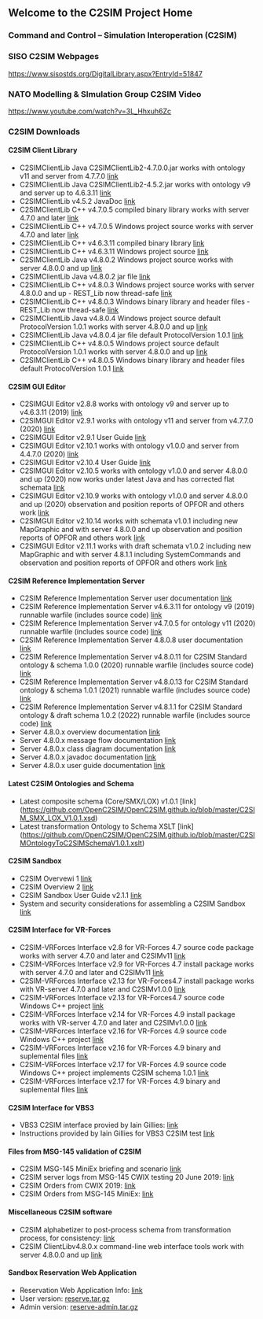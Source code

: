 ## Welcome to the C2SIM Project Home

### Command and Control – Simulation Interoperation (C2SIM)

### SISO C2SIM Webpages
https://www.sisostds.org/DigitalLibrary.aspx?EntryId=51847 

### NATO Modelling & SImulation Group C2SIM Video
https://www.youtube.com/watch?v=3L_Hhxuh6Zc

### C2SIM Downloads
#### C2SIM Client Library
- C2SIMClientLib Java C2SIMClientLib2-4.7.0.0.jar works with ontology v11 and server from 4.7.7.0 [link](https://github.com/OpenC2SIM/OpenC2SIM.github.io/blob/master/C2SIMClientLib2-4.7.0.0.jar)
- C2SIMClientLib Java C2SIMClientLib2-4.5.2.jar works with ontology v9 and server up to 4.6.3.11 [link](https://github.com/OpenC2SIM/OpenC2SIM.github.io/blob/master/C2SIMClientLib2-4.5.2.jar)
- C2SIMClientLib v4.5.2 JavaDoc [link](https://github.com/OpenC2SIM/OpenC2SIM.github.io/blob/master/BMLClientLib_JavaDoc.zip)
- C2SIMClientLib C++ v4.7.0.5 compiled binary library works with server 4.7.0 and later [link](https://github.com/OpenC2SIM/OpenC2SIM.github.io/blob/master/C%2B%2BC2SIMClientLibBinaryv4.7.0.5.zip)
- C2SIMClientLib C++ v4.7.0.5 Windows project source works with server 4.7.0 and later [link](https://github.com/OpenC2SIM/OpenC2SIM.github.io/blob/master/C%2B%2BC2SIMClientLibv4.7.0.5.zip)
- C2SIMClientLib C++ v4.6.3.11 compiled binary library [link](https://github.com/OpenC2SIM/OpenC2SIM.github.io/blob/master/C%2B%2BC2SIMClientLibBinaryv4.6.3.11.zip)
- C2SIMClientLib C++ v4.6.3.11 Windows project source [link](https://github.com/OpenC2SIM/OpenC2SIM.github.io/blob/master/C%2B%2BC2SIMClientLibv4.6.3.11.zip)
- C2SIMClientLib Java v4.8.0.2 Windows project source works with server 4.8.0.0 and up [link](https://github.com/OpenC2SIM/OpenC2SIM.github.io/blob/master/C2SIMClientLibv4.8.0.2.zip)
- C2SIMClientLib Java v4.8.0.2 jar file [link](https://github.com/OpenC2SIM/OpenC2SIM.github.io/blob/master/C2SIMClientLibv4.8.0.2binary.zip)
- C2SIMClientLib C++ v4.8.0.3 Windows project source works with server 4.8.0.0 and up - REST_Lib now thread-safe [link](https://github.com/OpenC2SIM/OpenC2SIM.github.io/blob/master/C%2B%2BC2SIMClientLibv4.8.0.3.zip)
- C2SIMClientLib C++ v4.8.0.3 Windows binary library and header files - REST_Lib now thread-safe [link](https://github.com/OpenC2SIM/OpenC2SIM.github.io/blob/master/C%2B%2BC2SIMClientLibBinaryv4.8.0.3.zip) 
- C2SIMClientLib Java v4.8.0.4 Windows project source default ProtocolVersion 1.0.1 works with server 4.8.0.0 and up [link](https://github.com/OpenC2SIM/OpenC2SIM.github.io/blob/master/C2SIMClientLibv4.8.0.4.zip)
- C2SIMClientLib Java v4.8.0.4 jar file default ProtocolVersion 1.0.1 [link](https://github.com/OpenC2SIM/OpenC2SIM.github.io/blob/master/C2SIMClientLibv4.8.0.4binary.zip)
- C2SIMClientLib C++ v4.8.0.5 Windows project source default ProtocolVersion 1.0.1 works with server 4.8.0.0 and up [link](https://github.com/OpenC2SIM/OpenC2SIM.github.io/blob/master/C%2B%2BC2SIMClientLibv4.8.0.5.zip)
- C2SIMClientLib C++ v4.8.0.5 Windows binary library and header files default ProtocolVersion 1.0.1 [link](https://github.com/OpenC2SIM/OpenC2SIM.github.io/blob/master/C%2B%2BC2SIMClientLibBinaryv4.8.0.5.zip) 

#### C2SIM GUI Editor
- C2SIMGUI Editor v2.8.8 works with ontology v9 and server up to v4.6.3.11 (2019) [link](https://github.com/OpenC2SIM/OpenC2SIM.github.io/blob/master/downloads/C2SIMGUIv2.8.8.zip)
- C2SIMGUI Editor v2.9.1 works with ontology v11 and server from v4.7.7.0 (2020) [link](https://github.com/OpenC2SIM/OpenC2SIM.github.io/blob/master/C2SIMGUIv2.9.1.zip)
- C2SIMGUI Editor v2.9.1 User Guide [link](https://github.com/OpenC2SIM/OpenC2SIM.github.io/blob/master/C2SIMGUI_User_Guide_v2.9.1.pdf)
- C2SIMGUI Editor v2.10.1 works with ontology v1.0.0 and server from 4.4.7.0 (2020) [link](https://github.com/OpenC2SIM/OpenC2SIM.github.io/blob/master/C2SIMGUIv2.10.1.zip)
- C2SIMGUI Editor v2.10.4 User Guide [link](https://github.com/OpenC2SIM/OpenC2SIM.github.io/blob/master/C2SIMGUI_User_Guide_v2.10.4.pdf)
- C2SIMGUI Editor v2.10.5 works with ontology v1.0.0 and server 4.8.0.0 and up (2020) now works under latest Java and has corrected flat schemata [link](https://github.com/OpenC2SIM/OpenC2SIM.github.io/blob/master/C2SIMGUIv2.10.5.zip)
- C2SIMGUI Editor v2.10.9 works with ontology v1.0.0 and server 4.8.0.0 and up (2020) observation and position reports of OPFOR and others work [link](https://github.com/OpenC2SIM/OpenC2SIM.github.io/blob/master/C2SIMGUIv2.10.9.zip)
- C2SIMGUI Editor v2.10.14 works with schemata v1.0.1 including new MapGraphic and with server 4.8.0.0 and up observation and position reports of OPFOR and others work [link](https://github.com/OpenC2SIM/OpenC2SIM.github.io/blob/master/C2SIMGUIv2.10.14.zip)
- C2SIMGUI Editor v2.11.1 works with draft schemata v1.0.2 including new MapGraphic and with server 4.8.1.1 including SystemCommands and observation and position reports of OPFOR and others work [link](https://github.com/OpenC2SIM/OpenC2SIM.github.io/blob/master/C2SIMGUIv2.11.1.zip)

#### C2SIM Reference Implementation Server
- C2SIM Reference Implementation Server user documentation [link](https://github.com/OpenC2SIM/OpenC2SIM.github.io/blob/master/C2SIM%20Server%20Reference%20Implementation%20Documentation%204.7.7.3.pdf)
- C2SIM Reference Implementation Server v4.6.3.11 for ontology v9 (2019) runnable warfile (includes source code) [link](https://github.com/OpenC2SIM/OpenC2SIM.github.io/blob/master/BMLServer4.6.3.11.war.zip)
- C2SIM Reference Implementation Server v4.7.0.5 for ontology v11 (2020) runnable warfile (includes source code) [link](https://github.com/OpenC2SIM/OpenC2SIM.github.io/blob/master/C2SIMServer%23%234.7.0.5.war)
- C2SIM Reference Implementation Server 4.8.0.8 user documentation [link](https://github.com/OpenC2SIM/OpenC2SIM.github.io/blob/master/C2SIM%20Server%20Reference%20Implementation%20Documentation%204.7.7.3.pdf)
- C2SIM Reference Implementation Server v4.8.0.11 for C2SIM Standard ontology & schema 1.0.0 (2020) runnable warfile (includes source code) [link](https://github.com/OpenC2SIM/OpenC2SIM.github.io/blob/master/C2SIMServer%23%234.8.0.11.war)
- C2SIM Reference Implementation Server v4.8.0.13 for C2SIM Standard ontology & schema 1.0.1 (2021) runnable warfile (includes source code) [link](https://github.com/OpenC2SIM/OpenC2SIM.github.io/blob/master/C2SIMServer%23%234.8.0.13.war)
- C2SIM Reference Implementation Server v4.8.1.1 for C2SIM Standard ontology & draft schema 1.0.2 (2022) runnable warfile (includes source code) [link](https://github.com/OpenC2SIM/OpenC2SIM.github.io/blob/master/C2SIMServer%23%234.8.1.11.war)
- Server 4.8.0.x overview documentation [link](https://github.com/OpenC2SIM/OpenC2SIM.github.io/blob/master/MSCOE_Server-22May.pdf)
- Server 4.8.0.x message flow documentation [link](https://github.com/OpenC2SIM/OpenC2SIM.github.io/blob/master/C2SIM%20Server%20Message%20Flow_20200325.pdf)
- Server 4.8.0.x class diagram documentation [link](https://github.com/OpenC2SIM/OpenC2SIM.github.io/blob/master/C2SIM_Server_UML.pdf)
- Server 4.8.0.x javadoc documentation [link](https://github.com/OpenC2SIM/OpenC2SIM.github.io/blob/master/C2SIMClientLib_JavaDoc.zip)
- Server 4.8.0.x user guide documentation [link](https://github.com/OpenC2SIM/OpenC2SIM.github.io/blob/master/C2SIM%20Server%20Reference%20Implementation%20Documentation%204.8.0.X%20.pdf)

#### Latest C2SIM Ontologies and Schema
- Latest composite schema (Core/SMX/LOX) v1.0.1 [link] (https://github.com/OpenC2SIM/OpenC2SIM.github.io/blob/master/C2SIM_SMX_LOX_V1.0.1.xsd)
- Latest transformation Ontology to Schema XSLT [link] (https://github.com/OpenC2SIM/OpenC2SIM.github.io/blob/master/C2SIMOntologyToC2SIMSchemaV1.0.1.xslt)

#### C2SIM Sandbox
- C2SIM Overvewi 1 [link](https://github.com/OpenC2SIM/OpenC2SIM.github.io/blob/master/C2SIMoverview2%2Cpdf.pdf)
- C2SIM Overview 2 [link](https://github.com/OpenC2SIM/OpenC2SIM.github.io/blob/master/C2SIM-Overview1.pdf)
- C2SIM Sandbox User Guide v2.1.1 [link](https://github.com/OpenC2SIM/OpenC2SIM.github.io/blob/master/C2SIM%20SandBox%20User%20Guide%20v2.1.1.pdf)
- System and security considerations for assembling a C2SIM Sandbox [link](https://github.com/OpenC2SIM/OpenC2SIM.github.io/blob/master/AssemblingC2SIMSandbox.pdf)

#### C2SIM Interface for VR-Forces
- C2SIM-VRForces Interface v2.8 for VR-Forces 4.7 source code package works with server 4.7.0 and later and C2SIMv11 [link](https://github.com/OpenC2SIM/OpenC2SIM.github.io/blob/master/c2simVRFinterfacev2.8.zip)
- C2SIM-VRForces Interface v2.9 for VR-Forces 4.7 install package works with server 4.7.0 and later and C2SIMv11 [link](https://github.com/OpenC2SIM/OpenC2SIM.github.io/blob/master/Install-C2SIM-VRFv2.9.zip)
- C2SIM-VRForces Interface v2.13 for VR-Forces4.7 install package works with VR-server 4.7.0 and later and C2SIMv1.0.0 [link](https://github.com/OpenC2SIM/OpenC2SIM.github.io/blob/master/Install-C2SIM-VRFv2.13.zip)
- C2SIM-VRForces Interface v2.13 for VR-Forces4.7 source code Windows C++ project [link](https://github.com/OpenC2SIM/OpenC2SIM.github.io/blob/master/c2simVRFinterfacev2.13.zip)
- C2SIM-VRForces Interface v2.14 for VR-Forces 4.9 install package works with VR-server 4.7.0 and later and C2SIMv1.0.0 [link](https://github.com/OpenC2SIM/OpenC2SIM.github.io/blob/master/Install-C2SIM-VRFv2.14.zip)
- C2SIM-VRForces Interface v2.16 for VR-Forces 4.9 source code Windows C++ project [link](https://github.com/OpenC2SIM/OpenC2SIM.github.io/blob/master/c2simVRFinterfacev2.16.zip)
- C2SIM-VRForces Interface v2.16 for VR-Forces 4.9 binary and suplemental files [link](https://github.com/OpenC2SIM/OpenC2SIM.github.io/blob/master/Install-C2SIM-VRFv2.16.zip)
- C2SIM-VRForces Interface v2.17 for VR-Forces 4.9 source code Windows C++ project implements C2SIM schema 1.0.1 [link](https://github.com/OpenC2SIM/OpenC2SIM.github.io/blob/master/c2simVRFinterfacev2.17.zip)
- C2SIM-VRForces Interface v2.17 for VR-Forces 4.9 binary and suplemental files [link](https://github.com/OpenC2SIM/OpenC2SIM.github.io/blob/master/Install-C2SIM-VRFv2.17.zip)

#### C2SIM Interface for VBS3
- VBS3 C2SIM interface provied by Iain Gillies:
    [link](https://github.com/OpenC2SIM/OpenC2SIM.github.io/blob/master/VBS3_C2Sim.zip)
- Instructions provided by Iain Gillies for VBS3 C2SIM test
    [link](https://github.com/OpenC2SIM/OpenC2SIM.github.io/blob/master/c2sim-test.Intro.zip)

#### Files from MSG-145 validation of C2SIM
- C2SIM MSG-145 MiniEx briefing and scenario [link](https://github.com/OpenC2SIM/OpenC2SIM.github.io/blob/master/C2SIM_CAX_Forum_2019.pdf)
- C2SIM server logs from MSG-145 CWIX testing 20 June 2019:
    [link](https://github.com/OpenC2SIM/OpenC2SIM.github.io/blob/master/MSG-145_CWIX2019_serverlogs.zip)
- C2SIM Orders from CWIX 2019:
    [link](https://github.com/OpenC2SIM/OpenC2SIM.github.io/blob/master/OrdersCWIX2019-rev1.zip)
- C2SIM Orders from MSG-145 MiniEx:
    [link](https://github.com/OpenC2SIM/OpenC2SIM.github.io/blob/master/OrdersMiniEx.zip)

#### Miscellaneous C2SIM software
- C2SIM alphabetizer to post-process schema from transformation process, for consistency: 
     [link](https://github.com/OpenC2SIM/OpenC2SIM.github.io/blob/master/C2SIMAlphabetize1.0.0beta.zip)
- C2SIM ClientLibv4.8.0.x command-line web interface tools work with server 4.8.0.0 and up [link](https://github.com/OpenC2SIM/OpenC2SIM.github.io/blob/master/C2SIMClientLib-command-line.zip)

#### Sandbox Reservation Web Application
- Reservation Web Application Info: [link](https://github.com/OpenC2SIM/OpenC2SIM.github.io/raw/master/C2SIM%20Sandbox%20Reservation%20System%20Info.pdf)
- User version: [reserve.tar.gz](https://github.com/OpenC2SIM/OpenC2SIM.github.io/raw/master/reserve.tar.gz)
- Admin version: [reserve-admin.tar.gz](https://github.com/OpenC2SIM/OpenC2SIM.github.io/raw/master/reserve-admin.tar.gz)
